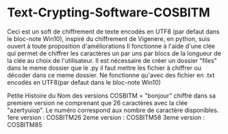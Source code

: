 # Text-Crypting-Software-COSBITM
Ceci est un soft de chiffrement de texte encodés en UTF8 (par defaut dans le bloc-note Win10), inspiré du chiffrement de Vigenere, en python, suis ouvert à toute proposition d'améliorations
 Il fonctionne à l'aide d'une clée qui permet de chiffrer les caractères un par uns par blocs de la longueur de la clée au choix de l'utilisateur. Il est nécessaire de créer un dossier "files" dans le meme dossier que le .py il faut mettre les fichier à chiffrer ou décoder dans ce meme dossier.
 Ne fonctionne qu'avec des fichier en .txt encodés en UTF8(par defaut dans le bloc-note Win10)

Petite Histoire du Nom des versions
COSBITM = "bonjour" chiffré dans sa premiere version ne comprenant que 26 caractères avec la clée "azertyuiop". Le numéro correspond aux nombre de caractère disponibles.
1ere version : COSBITM26
2eme version : COSBITM58 
3eme version : COSBITM85

